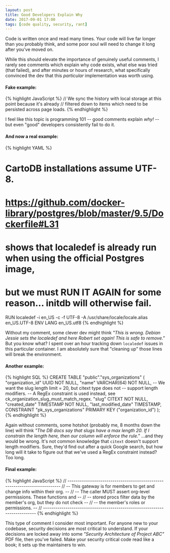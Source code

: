 ```yaml
---
layout: post
title: Good Developers Explain Why
date: 2017-09-01 17:00
tags: [code quality, security, rant]
---
```


Code is written once and read many times. Your code will live far longer
than you probably think, and some poor soul will need to change it long after
you've moved on.

While this should elevate the importance of genuinely useful comments,
I rarely see comments which explain why code exists, what else was
tried (that failed), and after minutes or hours of research, what
specifically convinced the dev that this *particular* implementation was
worth using.

#### Fake example:
{% highlight JavaScript %}
// We sync the history with local storage at this point because it's already
// filtered down to items which need to be persisted across page loads.
{% endhighlight %}

I feel like this topic is programming 101 -- good comments explain *why!* --
but even "good" developers consistently fail to do it.

#### And now a real example:
{% highlight YAML %}
# CartoDB installations assume UTF-8.
# https://github.com/docker-library/postgres/blob/master/9.5/Dockerfile#L31
# shows that localedef is already run when using the official Postgres image,
# but we must RUN IT AGAIN for some reason... initdb will otherwise fail.
RUN localedef -i en_US -c -f UTF-8 -A /usr/share/locale/locale.alias en_US.UTF-8
ENV LANG en_US.utf8
{% endhighlight %}

Without my comment, some clever dev might think *"This is wrong. Debian Jessie
sets the localedef and here Robert set again! This is safe to remove."*
But you know what? I spent over an hour tracking down `localedef` issues in
this particular container. I am absolutely sure that "cleaning up" those lines
will break the environment.

#### Another example:
{% highlight SQL %}
CREATE TABLE "public"."sys_organizations" (
  "organization_id" UUID NOT NULL,
  "name" VARCHAR(64) NOT NULL,
  -- We want the slug length limit = 20, but citext type does not
  -- support length modifiers.
  -- A RegEx constraint is used instead, see ck_organization_slug_must_match_regex.
  "slug" CITEXT NOT NULL,
  "created_date" TIMESTAMP NOT NULL,
  "last_modified_date" TIMESTAMP,
CONSTRAINT "pk_sys_organizations" PRIMARY KEY ("organization_id")
);
{% endhighlight %}

Again without comments, some hotshot (probably me, 8 months down the line)
will think *"The DB docs say that slugs have a max length 20. If
I constrain the length here, then our column will enforce the rule."* ...and
they would be wrong. It's not common knowledge that `citext` doesn't
support length modifiers. Sure, they'd find out after a quick Google search,
but how long will it take to figure out that we've used a RegEx constraint
instead? Too long.

#### Final example:
{% highlight JavaScript %}
// --------------------------------------------------------------------------
// -- This gateway is for members to get and change info within their org. --
// -- The caller MUST assert org-level permissions. These functions and    --
// -- stored procs filter data by the member's org, but they do not check  --
// -- the member's roles or permissions.                                   --
// --------------------------------------------------------------------------
{% endhighlight %}

This type of comment I consider most important. For anyone new to your
codebase, security decisions are most critical to understand. If your
decisions are locked away into some *"Security Architecture of Project ABC"*
PDF file, then you've failed. Make your security critical code read like a
book; it sets up the maintainers to win.
